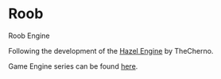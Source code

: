 # Roob
Roob Engine

Following the development of the [Hazel Engine](https://github.com/TheCherno/Hazel) by TheCherno.

Game Engine series can be found [here](https://www.youtube.com/watch?v=JxIZbV_XjAs&list=PLlrATfBNZ98dC-V-N3m0Go4deliWHPFwT).